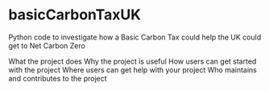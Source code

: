 # basicCarbonTaxUK
Python code to investigate how a Basic Carbon Tax could help the UK could get to Net Carbon Zero

What the project does
Why the project is useful
How users can get started with the project
Where users can get help with your project
Who maintains and contributes to the project
